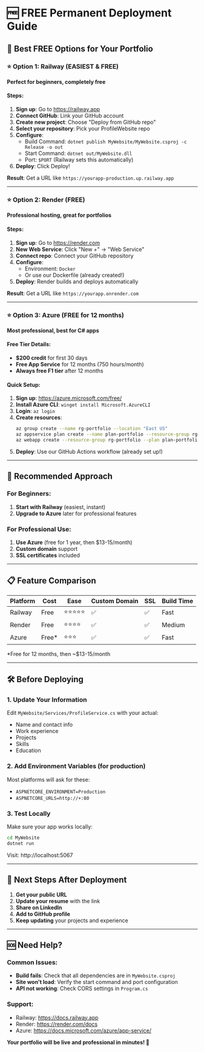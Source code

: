# 🆓 FREE Permanent Deployment Guide

## 🎯 Best FREE Options for Your Portfolio

### ⭐ Option 1: Railway (EASIEST & FREE)
**Perfect for beginners, completely free**

#### Steps:
1. **Sign up**: Go to https://railway.app
2. **Connect GitHub**: Link your GitHub account
3. **Create new project**: Choose "Deploy from GitHub repo"
4. **Select your repository**: Pick your ProfileWebsite repo
5. **Configure**:
   - Build Command: `dotnet publish MyWebsite/MyWebsite.csproj -c Release -o out`
   - Start Command: `dotnet out/MyWebsite.dll`
   - Port: `$PORT` (Railway sets this automatically)
6. **Deploy**: Click Deploy!

**Result**: Get a URL like `https://yourapp-production.up.railway.app`

---

### ⭐ Option 2: Render (FREE)
**Professional hosting, great for portfolios**

#### Steps:
1. **Sign up**: Go to https://render.com
2. **New Web Service**: Click "New +" → "Web Service"
3. **Connect repo**: Connect your GitHub repository
4. **Configure**:
   - Environment: `Docker`
   - Or use our Dockerfile (already created!)
5. **Deploy**: Render builds and deploys automatically

**Result**: Get a URL like `https://yourapp.onrender.com`

---

### ⭐ Option 3: Azure (FREE for 12 months)
**Most professional, best for C# apps**

#### Free Tier Details:
- **$200 credit** for first 30 days
- **Free App Service** for 12 months (750 hours/month)
- **Always free F1 tier** after 12 months

#### Quick Setup:
1. **Sign up**: https://azure.microsoft.com/free/
2. **Install Azure CLI**: `winget install Microsoft.AzureCLI`
3. **Login**: `az login`
4. **Create resources**:
   ```bash
   az group create --name rg-portfolio --location "East US"
   az appservice plan create --name plan-portfolio --resource-group rg-portfolio --sku FREE
   az webapp create --resource-group rg-portfolio --plan plan-portfolio --name your-unique-name --runtime "DOTNET:9.0"
   ```
5. **Deploy**: Use our GitHub Actions workflow (already set up!)

---

## 🚀 Recommended Approach

### For Beginners:
1. **Start with Railway** (easiest, instant)
2. **Upgrade to Azure** later for professional features

### For Professional Use:
1. **Use Azure** (free for 1 year, then $13-15/month)
2. **Custom domain** support
3. **SSL certificates** included

---

## 📋 Feature Comparison

| Platform | Cost | Ease | Custom Domain | SSL | Build Time |
|----------|------|------|---------------|-----|------------|
| Railway  | Free | ⭐⭐⭐⭐⭐ | ✅ | ✅ | Fast |
| Render   | Free | ⭐⭐⭐⭐ | ✅ | ✅ | Medium |
| Azure    | Free* | ⭐⭐⭐ | ✅ | ✅ | Fast |

*Free for 12 months, then ~$13-15/month

---

## 🛠️ Before Deploying

### 1. Update Your Information
Edit `MyWebsite/Services/ProfileService.cs` with your actual:
- Name and contact info
- Work experience
- Projects
- Skills
- Education

### 2. Add Environment Variables (for production)
Most platforms will ask for these:
- `ASPNETCORE_ENVIRONMENT=Production`
- `ASPNETCORE_URLS=http://+:80`

### 3. Test Locally
Make sure your app works locally:
```bash
cd MyWebsite
dotnet run
```
Visit: http://localhost:5067

---

## 🎉 Next Steps After Deployment

1. **Get your public URL**
2. **Update your resume** with the link
3. **Share on LinkedIn**
4. **Add to GitHub profile**
5. **Keep updating** your projects and experience

---

## 🆘 Need Help?

### Common Issues:
- **Build fails**: Check that all dependencies are in `MyWebsite.csproj`
- **Site won't load**: Verify the start command and port configuration
- **API not working**: Check CORS settings in `Program.cs`

### Support:
- Railway: https://docs.railway.app
- Render: https://render.com/docs
- Azure: https://docs.microsoft.com/azure/app-service/

**Your portfolio will be live and professional in minutes! 🚀**
